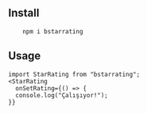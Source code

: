 ## Install
```
    npm i bstarrating
```
## Usage
```
import StarRating from "bstarrating";
<StarRating
  onSetRating={() => {
  console.log("Çalışıyor!");
}}
```
